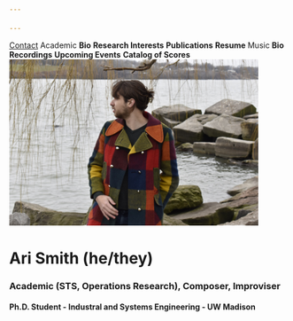 ```yaml
---

---
```


<div class="sidenav">
  <a href="contact">Contact</a>
  <c href="academic-bio">Academic</c>
  <b href="academic-bio">Bio</b>
  <b href="research-interests">Research Interests</b>
  <b href="publications">Publications</b>
  <b href="resume">Resume</b>
  <c href="music-bio">Music</c>
  <b href="music-bio">Bio</b>
  <b href="recordings">Recordings</b>
  <b href="upcoming">Upcoming Events</b>
  <b href="catalog-of-works">Catalog of Scores</b>
</div>

<img src="DSC0289.jpg" width="450" height="300">

# Ari Smith (he/they)
### Academic (STS, Operations Research), Composer, Improviser
#### Ph.D. Student - Industral and Systems Engineering - UW Madison
